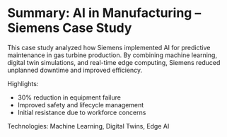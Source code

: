 # Summary: AI in Manufacturing – Siemens Case Study

This case study analyzed how Siemens implemented AI for predictive maintenance in gas turbine production. By combining machine learning, digital twin simulations, and real-time edge computing, Siemens reduced unplanned downtime and improved efficiency.

Highlights:
- 30% reduction in equipment failure
- Improved safety and lifecycle management
- Initial resistance due to workforce concerns

Technologies: Machine Learning, Digital Twins, Edge AI
